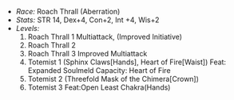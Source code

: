 - *Race:* Roach Thrall (Aberration)
- *Stats:* STR 14, Dex+4, Con+2, Int +4, Wis+2
- *Levels:*
  1. Roach Thrall 1 Multiattack, (Improved Initiative)
  2. Roach Thrall 2
  3. Roach Thrall 3 Improved Multiattack
  4. Totemist 1 (Sphinx Claws[Hands], Heart of Fire[Waist]) Feat: Expanded Soulmeld Capacity: Heart of Fire
  5. Totemist 2 <Heart of Fire>(Threefold Mask of the Chimera[Crown])
  6. Totemist 3 Feat:Open Least Chakra(Hands)<Sphinx Claws:Hands>

